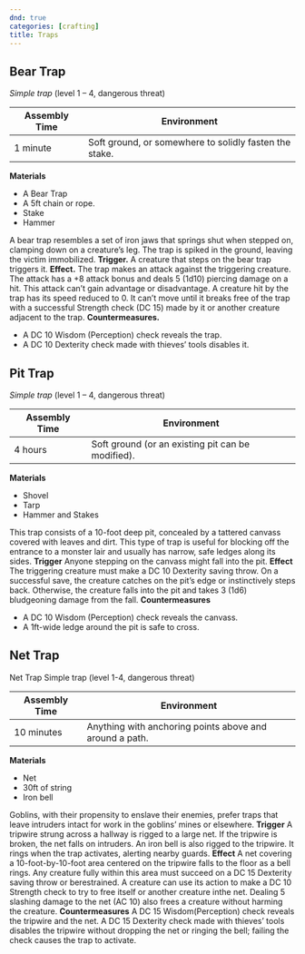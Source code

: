 ```yaml
---
dnd: true
categories: [crafting]
title: Traps
---
```


## Bear Trap
*Simple trap* (level 1 – 4, dangerous threat)

Assembly Time | Environment 
--- | --- 
1 minute | Soft ground, or somewhere to solidly fasten the stake.

**Materials**
* A Bear Trap
* A 5ft chain or rope.
* Stake
* Hammer

A bear trap resembles a set of iron jaws that springs shut when stepped on, clamping down on a creature’s leg. The trap is spiked in the ground, leaving the victim immobilized.
**Trigger.**
A creature that steps on the bear trap triggers it.
**Effect.**
The trap makes an attack against the triggering creature. The attack has a +8 attack bonus and deals 5 (1d10) piercing damage on a hit.
This attack can’t gain advantage or disadvantage. A creature hit by the trap has its speed reduced to 0. It can’t move until it breaks free of the trap with a successful Strength check (DC 15) made by it or another creature adjacent to the trap.
**Countermeasures.**
* A DC 10 Wisdom (Perception) check reveals the trap. 
* A DC 10 Dexterity check made with thieves’ tools disables it.

## Pit Trap
*Simple trap* (level 1 – 4, dangerous threat)

Assembly Time | Environment 
--- | --- 
4 hours | Soft ground (or an existing pit can be modified).

**Materials**
* Shovel
* Tarp
* Hammer and Stakes

This trap consists of a 10-foot deep pit, concealed by a tattered canvass covered with leaves and dirt. This type of trap is useful for blocking off the entrance to a monster lair and usually has narrow, safe ledges along its sides. 
**Trigger**
Anyone stepping on the canvass might fall into the pit.
**Effect**
The triggering creature must make a DC 10 Dexterity saving throw. On a successful save, the creature catches on the pit’s edge or instinctively steps back. Otherwise, the creature falls into the pit and takes 3 (1d6) bludgeoning damage from the fall.
**Countermeasures**
* A DC 10 Wisdom (Perception) check reveals the canvass. 
* A 1ft-wide ledge around the pit is safe to cross.

## Net Trap
Net Trap
Simple trap (level 1-4, dangerous threat)

Assembly Time | Environment 
--- | --- 
10 minutes | Anything with anchoring points above and around a path.

**Materials**
* Net
* 30ft of string
* Iron bell

Goblins, with their propensity to enslave their enemies, prefer traps that leave intruders intact for work in the goblins’ mines or elsewhere.
**Trigger**
A tripwire strung across a hallway is rigged to a large net. If the tripwire is broken, the net falls on intruders. An iron bell is also rigged to the tripwire. It rings when the trap activates, alerting nearby guards.
**Effect**
A net covering a 10-foot-by-10-foot area centered on the tripwire falls to the floor as a bell rings. Any creature fully within this area must succeed on a DC 15 Dexterity saving throw or berestrained. A creature can use its action to make a DC 10 Strength check to try to free itself or another creature inthe net. Dealing 5 slashing damage to the net (AC 10) also frees a creature without harming the creature.
**Countermeasures**
A DC 15 Wisdom(Perception) check reveals the tripwire and the net. A DC 15 Dexterity check made with thieves’ tools disables the tripwire without dropping the net or ringing the bell; failing the check causes the trap to activate.